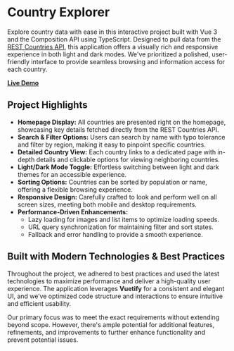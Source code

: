 
# Country Explorer

Explore country data with ease in this interactive project built with Vue 3 and the Composition API using TypeScript. Designed to pull data from the [REST Countries API](https://restcountries.com/), this application offers a visually rich and responsive experience in both light and dark modes. We've prioritized a polished, user-friendly interface to provide seamless browsing and information access for each country.

 **[Live Demo](https://rest-countries-assignmnet-final.vercel.app/)**

## Project Highlights

- **Homepage Display:** All countries are presented right on the homepage, showcasing key details fetched directly from the REST Countries API.
- **Search & Filter Options:** Users can search by name with typo tolerance and filter by region, making it easy to pinpoint specific countries.
- **Detailed Country View:** Each country links to a dedicated page with in-depth details and clickable options for viewing neighboring countries.
- **Light/Dark Mode Toggle:** Effortless switching between light and dark themes for an accessible experience.
- **Sorting Options:** Countries can be sorted by population or name, offering a flexible browsing experience.
- **Responsive Design:** Carefully crafted to look and perform well on all screen sizes, meeting both mobile and desktop requirements.
- **Performance-Driven Enhancements:**
  - Lazy loading for images and list items to optimize loading speeds.
  - URL query synchronization for maintaining filter and sort states.
  - Fallback and error handling to provide a smooth experience.

## Built with Modern Technologies & Best Practices

Throughout the project, we adhered to best practices and used the latest technologies to maximize performance and deliver a high-quality user experience. The application leverages **Vuetify** for a consistent and elegant UI, and we’ve optimized code structure and interactions to ensure intuitive and efficient usability.

Our primary focus was to meet the exact requirements without extending beyond scope. However, there's ample potential for additional features, refinements, and improvements to further enhance functionality and prevent potential issues.
